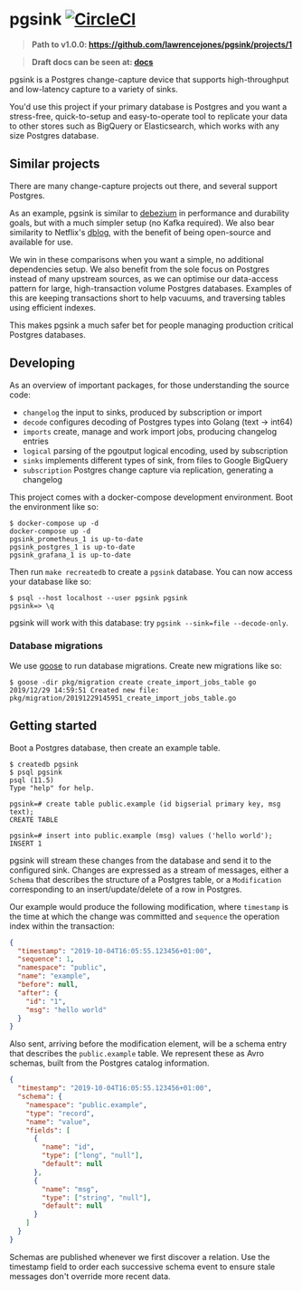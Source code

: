 # pgsink [![CircleCI](https://circleci.com/gh/lawrencejones/pgsink.svg?style=svg)](https://circleci.com/gh/lawrencejones/pgsink)

> **Path to v1.0.0: https://github.com/lawrencejones/pgsink/projects/1**

> **Draft docs can be seen at: [docs](https://github.com/lawrencejones/pgsink/tree/docs/docs)**

pgsink is a Postgres change-capture device that supports high-throughput and
low-latency capture to a variety of sinks.

You'd use this project if your primary database is Postgres and you want a
stress-free, quick-to-setup and easy-to-operate tool to replicate your data to
other stores such as BigQuery or Elasticsearch, which works with any size
Postgres database.

## Similar projects

[debezium]: https://github.com/debezium/debezium
[dblog]: https://netflixtechblog.com/dblog-a-generic-change-data-capture-framework-69351fb9099b

There are many change-capture projects out there, and several support Postgres.

As an example, pgsink is similar to [debezium][debezium] in performance and
durability goals, but with a much simpler setup (no Kafka required). We also
bear similarity to Netflix's [dblog][dblog], with the benefit of being
open-source and available for use.

We win in these comparisons when you want a simple, no additional dependencies
setup. We also benefit from the sole focus on Postgres instead of many upstream
sources, as we can optimise our data-access pattern for large, high-transaction
volume Postgres databases. Examples of this are keeping transactions short to
help vacuums, and traversing tables using efficient indexes.

This makes pgsink a much safer bet for people managing production critical
Postgres databases.

## Developing

As an overview of important packages, for those understanding the source code:

- `changelog` the input to sinks, produced by subscription or import
- `decode` configures decoding of Postgres types into Golang (text -> int64)
- `imports` create, manage and work import jobs, producing changelog entries
- `logical` parsing of the pgoutput logical encoding, used by subscription
- `sinks` implements different types of sink, from files to Google BigQuery
- `subscription` Postgres change capture via replication, generating a changelog

This project comes with a docker-compose development environment. Boot the
environment like so:

```console
$ docker-compose up -d
docker-compose up -d
pgsink_prometheus_1 is up-to-date
pgsink_postgres_1 is up-to-date
pgsink_grafana_1 is up-to-date
```

Then run `make recreatedb` to create a `pgsink` database. You can now access
your database like so:

```console
$ psql --host localhost --user pgsink pgsink
pgsink=> \q
```

pgsink will work with this database: try `pgsink --sink=file --decode-only`.

### Database migrations

We use [goose](https://github.com/pressly/goose) to run database migrations. Create
new migrations like so:

```console
$ goose -dir pkg/migration create create_import_jobs_table go
2019/12/29 14:59:51 Created new file: pkg/migration/20191229145951_create_import_jobs_table.go
```

## Getting started

Boot a Postgres database, then create an example table.

```console
$ createdb pgsink
$ psql pgsink
psql (11.5)
Type "help" for help.

pgsink=# create table public.example (id bigserial primary key, msg text);
CREATE TABLE

pgsink=# insert into public.example (msg) values ('hello world');
INSERT 1
```

pgsink will stream these changes from the database and send it to the
configured sink. Changes are expressed as a stream of messages, either a
`Schema` that describes the structure of a Postgres table, or a `Modification`
corresponding to an insert/update/delete of a row in Postgres.

Our example would produce the following modification, where `timestamp` is the
time at which the change was committed and `sequence` the operation index within
the transaction:

```json
{
  "timestamp": "2019-10-04T16:05:55.123456+01:00",
  "sequence": 1,
  "namespace": "public",
  "name": "example",
  "before": null,
  "after": {
    "id": "1",
    "msg": "hello world"
  }
}
```

Also sent, arriving before the modification element, will be a schema entry that
describes the `public.example` table. We represent these as Avro schemas, built
from the Postgres catalog information.

```json
{
  "timestamp": "2019-10-04T16:05:55.123456+01:00",
  "schema": {
    "namespace": "public.example",
    "type": "record",
    "name": "value",
    "fields": [
      {
        "name": "id",
        "type": ["long", "null"],
        "default": null
      },
      {
        "name": "msg",
        "type": ["string", "null"],
        "default": null
      }
    ]
  }
}
```

Schemas are published whenever we first discover a relation. Use the timestamp
field to order each successive schema event to ensure stale messages don't
override more recent data.
